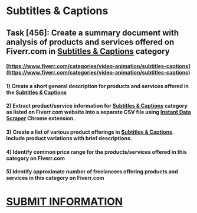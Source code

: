 # Subtitles & Captions
## Task [456]: Create a summary document with analysis of products and services offered on Fiverr.com in [Subtitles & Captions](https://www.fiverr.com/categories/video-animation/subtitles-captions) category
#### [https://www.fiverr.com/categories/video-animation/subtitles-captions](https://www.fiverr.com/categories/video-animation/subtitles-captions)
#### 1) Create a short general description for products and services offered in the [Subtitles & Captions](https://www.fiverr.com/categories/video-animation/subtitles-captions)
#### 2) Extract product/service information for [Subtitles & Captions](https://www.fiverr.com/categories/video-animation/subtitles-captions) category as listed on Fiverr.com website into a separate CSV file using [Instant Data Scraper](https://chrome.google.com/webstore/detail/instant-data-scraper/ofaokhiedipichpaobibbnahnkdoiiah) Chrome extension.
#### 3) Create a list of various product offerings in [Subtitles & Captions](https://www.fiverr.com/categories/video-animation/subtitles-captions). Include product variations with brief descriptions.
#### 4) Identify common price range for the products/services offered in this category on Fiverr.com
#### 5) Identify approximate number of freelancers offering products and services in this category on Fiverr.com

# [SUBMIT INFORMATION](https://forms.office.com/r/8AEKjkLxKG)
